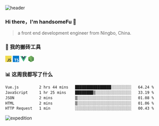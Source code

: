 ![header](https://raw.githubusercontent.com/fzq1998/fzq1998/master/header.png)

### Hi there，I'm handsomeFu 👋

> a front end development engineer from Ningbo, China.

### 🔧 我的搬砖工具
<code><img height="20" src="https://raw.githubusercontent.com/github/explore/80688e429a7d4ef2fca1e82350fe8e3517d3494d/topics/javascript/javascript.png" alt="javascript"></code>
<code><img height="20" src="https://raw.githubusercontent.com/github/explore/80688e429a7d4ef2fca1e82350fe8e3517d3494d/topics/typescript/typescript.png" alt="typescript"></code>
<code><img height="20" src="https://raw.githubusercontent.com/github/explore/80688e429a7d4ef2fca1e82350fe8e3517d3494d/topics/vue/vue.png" alt="vue"></code>
<code><img height="20" src="https://raw.githubusercontent.com/github/explore/80688e429a7d4ef2fca1e82350fe8e3517d3494d/topics/nodejs/nodejs.png" alt="nodejs"></code>



### 📊 这周我都写了什么
<!--START_SECTION:waka-->

```txt
Vue.js         2 hrs 44 mins   ████████████████░░░░░░░░░   64.24 %
JavaScript     1 hr 25 mins    ████████▒░░░░░░░░░░░░░░░░   33.19 %
JSON           2 mins          ▒░░░░░░░░░░░░░░░░░░░░░░░░   01.08 %
HTML           2 mins          ▒░░░░░░░░░░░░░░░░░░░░░░░░   01.06 %
HTTP Request   1 min           ░░░░░░░░░░░░░░░░░░░░░░░░░   00.43 %
```

<!--END_SECTION:waka-->


![expedition](https://raw.githubusercontent.com/fzq1998/fzq1998/master/expedition.gif)

